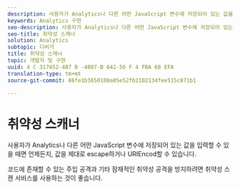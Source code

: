 ```yaml
---
description: 사용자가 Analytics나 다른 어떤 JavaScript 변수에 저장되어 있는 값을 입력할 수 있을 때면 언제든지, 값을 제대로 escape하거나 URIEncod할 수 있습니다.
keywords: Analytics 구현
seo-description: 사용자가 Analytics나 다른 어떤 JavaScript 변수에 저장되어 있는 값을 입력할 수 있을 때면 언제든지, 값을 제대로 escape하거나 URIEncod할 수 있습니다.
seo-title: 취약성 스캐너
solution: Analytics
subtopic: 디버거
title: 취약성 스캐너
topic: 개발자 및 구현
uuid: 4 C 317452-487 B -4887-B 642-56 F 4 FBA 68 EFA
translation-type: tm+mt
source-git-commit: 86fe1b3650100a05e52fb2102134fee515c871b1

---
```



# 취약성 스캐너

사용자가 Analytics나 다른 어떤 JavaScript 변수에 저장되어 있는 값을 입력할 수 있을 때면 언제든지, 값을 제대로 escape하거나 URIEncod할 수 있습니다.

코드에 존재할 수 있는 주입 공격과 기타 잠재적인 취약성 공격을 방지하려면 취약성 스캔 서비스를 사용하는 것이 좋습니다.
